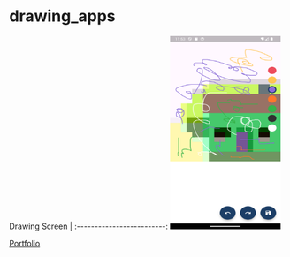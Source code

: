 # drawing_apps



Drawing Screen            | 
:-------------------------:
<img src="Screenshot_1690714422.png" width=200 height=350/> 


<a href="https://mobileappexpert.dev/"> Portfolio <a>
